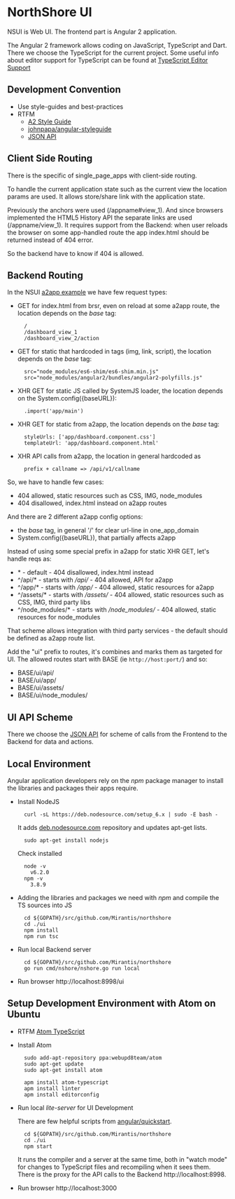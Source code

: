 NorthShore UI
=============

NSUI is Web UI.
The frontend part is Angular 2 application.

The Angular 2 framework allows coding on JavaScript, TypeScript and Dart.
There we choose the TypeScript for the current project.
Some useful info about editor support for TypeScript can be found at
[TypeScript Editor Support](https://github.com/Microsoft/TypeScript/wiki/TypeScript-Editor-Support)


Development Convention
----------------------

* Use style-guides and best-practices
* RTFM
  - [A2 Style Guide](https://angular.io/docs/ts/latest/guide/style-guide.html)
  - [johnpapa/angular-styleguide](https://github.com/johnpapa/angular-styleguide)
  - [JSON API](http://jsonapi.org/)


Client Side Routing
-------------------

There is the specific of single_page_apps with client-side routing.

To handle the current application state such as the current view the location params are used.
It allows store/share link with the application state.

Previously the anchors were used (/appname#view_1).
And since browsers implemented the HTML5 History API the separate links are used (/appname/view_1).
It requires support from the Backend: when user reloads the browser on some app-handled route the app index.html should be returned instead of 404 error.

So the backend have to know if 404 is allowed.


Backend Routing
---------------

In the NSUI [a2app example](https://github.com/johnpapa/angular2-tour-of-heroes/blob/master/index.html) we have few request types:

- GET for index.html from brsr, even on reload at some a2app route, the location depends on the _base_ tag:

        /
        /dashboard_view_1
        /dashboard_view_2/action

- GET for static that hardcoded in tags (img, link, script), the location depends on the _base_ tag:

        src="node_modules/es6-shim/es6-shim.min.js"
        src="node_modules/angular2/bundles/angular2-polyfills.js"

- XHR GET for static JS called by SystemJS loader, the location depends on the System.config({baseURL}):

        .import('app/main')

- XHR GET for static from a2app, the location depends on the _base_ tag:

        styleUrls: ['app/dashboard.component.css']
        templateUrl: 'app/dashboard.component.html'

- XHR API calls from a2app, the location in general hardcoded as

        prefix + callname => /api/v1/callname


So, we have to handle few cases:

- 404 allowed, static resources such as CSS, IMG, node_modules
- 404 disallowed, index.html instead on a2app routes

And there are 2 different a2app config options:

- the _base_ tag, in general '/' for clear url-line in one_app_domain
- System.config({baseURL}), that partially affects a2app

Instead of using some special prefix in a2app for static XHR GET, let's handle reqs as:

- \* - default - 404 disallowed, index.html instead
- ^/api/* - starts with _/api/_ - 404 allowed, API for a2app
- ^/app/* - starts with _/app/_ - 404 allowed, static resources for a2app
- ^/assets/* - starts with _/assets/_ - 404 allowed, static resources such as CSS, IMG, third party libs
- ^/node_modules/* - starts with _/node_modules/_ - 404 allowed, static resources for node_modules

That scheme allows integration with third party services - the default should be defined as a2app route list.

Add the "ui" prefix to routes, it's combines and marks them as targeted for UI.
The allowed routes start with BASE (ie `http://host:port/`) and so:

- BASE/ui/api/
- BASE/ui/app/
- BASE/ui/assets/
- BASE/ui/node_modules/


UI API Scheme
-------------

There we choose the [JSON API](http://jsonapi.org/) for scheme of calls from
the Frontend to the Backend for data and actions.


Local Environment
-----------------

Angular application developers rely on the _npm_ package manager to install the libraries and packages their apps require.

* Install NodeJS

        curl -sL https://deb.nodesource.com/setup_6.x | sudo -E bash -

    It adds [deb.nodesource.com](https://deb.nodesource.com/node_6.x) repository
    and updates apt-get lists.

        sudo apt-get install nodejs

    Check installed

        node -v
          v6.2.0
        npm -v
          3.8.9

* Adding the libraries and packages we need with _npm_
  and compile the TS sources into JS

        cd ${GOPATH}/src/github.com/Mirantis/northshore
        cd ./ui
        npm install
        npm run tsc

* Run local Backend server

        cd ${GOPATH}/src/github.com/Mirantis/northshore
        go run cmd/nshore/nshore.go run local

* Run browser http://localhost:8998/ui


Setup Development Environment with Atom on Ubuntu
-------------------------------------------------

* RTFM [Atom TypeScript](https://atom.io/packages/atom-typescript)

* Install Atom

        sudo add-apt-repository ppa:webupd8team/atom
        sudo apt-get update
        sudo apt-get install atom

        apm install atom-typescript
        apm install linter
        apm install editorconfig

* Run local _lite-server_ for UI Development

  There are few helpful scripts from  [angular/quickstart](https://angular.io/docs/ts/latest/quickstart.html#!#config-files).

        cd ${GOPATH}/src/github.com/Mirantis/northshore
        cd ./ui
        npm start

  It runs the compiler and a server at the same time, both in "watch mode" for  changes to TypeScript files and recompiling when it sees them.
  There is the proxy for the API calls to the Backend http://localhost:8998.

* Run browser http://localhost:3000
